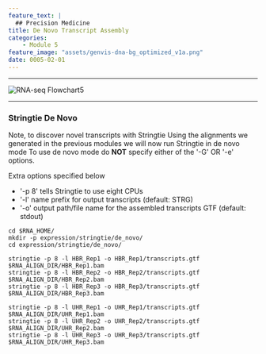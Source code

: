 ```yaml
---
feature_text: |
  ## Precision Medicine
title: De Novo Transcript Assembly
categories:
    - Module 5
feature_image: "assets/genvis-dna-bg_optimized_v1a.png"
date: 0005-02-01
---
```


***

![RNA-seq Flowchart5](https://github.com/griffithlab/rnaseq_tutorial/wiki/Images/RNA-seq_Flowchart5.png)

***

### Stringtie De Novo
Note, to discover novel transcripts with Stringtie Using the alignments we generated in the previous modules we will now run Stringtie in de novo mode To use de novo mode do **NOT** specify either of the '-G' OR '-e' options.

Extra options specified below

* '-p 8' tells Stringtie to use eight CPUs
* '-l' name prefix for output transcripts (default: STRG)
* '-o' output path/file name for the assembled transcripts GTF (default: stdout)

```
cd $RNA_HOME/
mkdir -p expression/stringtie/de_novo/
cd expression/stringtie/de_novo/

stringtie -p 8 -l HBR_Rep1 -o HBR_Rep1/transcripts.gtf $RNA_ALIGN_DIR/HBR_Rep1.bam
stringtie -p 8 -l HBR_Rep2 -o HBR_Rep2/transcripts.gtf $RNA_ALIGN_DIR/HBR_Rep2.bam
stringtie -p 8 -l HBR_Rep3 -o HBR_Rep3/transcripts.gtf $RNA_ALIGN_DIR/HBR_Rep3.bam

stringtie -p 8 -l UHR_Rep1 -o UHR_Rep1/transcripts.gtf $RNA_ALIGN_DIR/UHR_Rep1.bam
stringtie -p 8 -l UHR_Rep2 -o UHR_Rep2/transcripts.gtf $RNA_ALIGN_DIR/UHR_Rep2.bam
stringtie -p 8 -l UHR_Rep3 -o UHR_Rep3/transcripts.gtf $RNA_ALIGN_DIR/UHR_Rep3.bam
``` 
